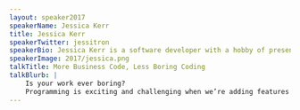 ```yaml
---
layout: speaker2017
speakerName: Jessica Kerr
title: Jessica Kerr
speakerTwitter: jessitron
speakerBio: Jessica Kerr is a software developer with a hobby of presenting at conferences and teaching custom on-site git workshops. Her mission is to bridge the gap between object-oriented and functional development; learning new technologies and finding the essential concepts inside; and trigger insight in other minds.
speakerImage: 2017/jessica.png
talkTitle: More Business Code, Less Boring Coding
talkBlurb: |
    Is your work ever boring?
    Programming is exciting and challenging when we’re adding features and making the computer do stuff, like serious business work. Programming is boring when we're getting yet another service up and running and configured in CI. Adding the same methods to matching classes, again. Creating an issue, linking the PR, waiting for the build. Then there are the tasks so tedious we deny their importance and skip them, like upgrading existing services to the latest coding standards and keeping library versions up to date everywhere. What if you could replace every boring task with a few lines of carefully-considered code? In this session, you’ll see a live demo of how I can automate coordination and code with Rug and Atomist. I can’t get you out of boring meetings, but I can help you stick to the serious business in your coding time.
---
```

